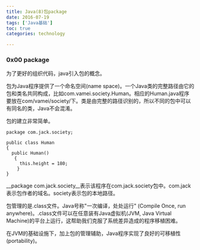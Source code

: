 ```yaml
---
title: Java(8)包package
date: 2016-07-19
tags: ['Java基础']
toc: true
categories: technology

---
```

### 0x00 package
为了更好的组织代码，java引入包的概念。

包为Java程序提供了一个命名空间(name space)。一个Java类的完整路径由它的包和类名共同构成，比如com.vamei.society.Human。相应的Human.java程序要放在com/vamei/society/下。类是由完整的路径识别的，所以不同的包中可以有同名的类，Java不会混淆。 

包的建立非常简单。

```
package com.jack.society;

public class Human
{
  public Human()
   {
     this.height = 180;
    } 
}
```

__package com.jack.society__表示该程序在com.jack.society包中。com.jack表示包作者的域名。society表示包的本地路径。

包管理的是.class文件。Java号称"一次编译，处处运行" (Compile Once, run anywhere)。.class文件可以在任意装有Java虚拟机(JVM, Java Virtual Machine)的平台上运行，这帮助我们克服了系统差异造成的程序移植困难。

在JVM的基础设施下，加上包的管理辅助，Java程序实现了良好的可移植性 (portability)。


